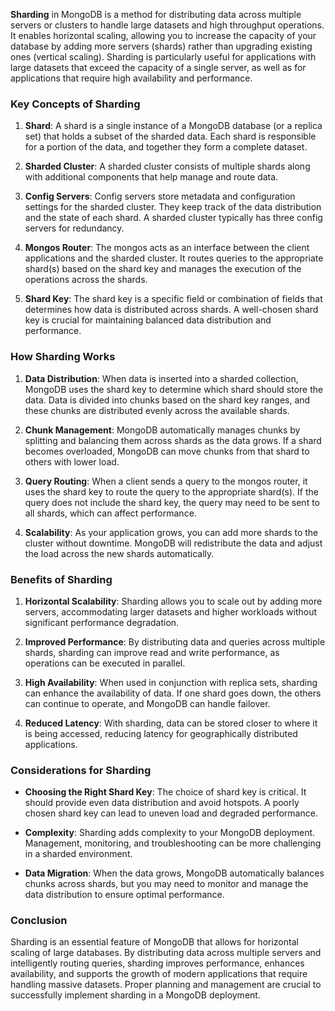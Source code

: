 **Sharding** in MongoDB is a method for distributing data across multiple servers or clusters to handle large datasets and high throughput operations. It enables horizontal scaling, allowing you to increase the capacity of your database by adding more servers (shards) rather than upgrading existing ones (vertical scaling). Sharding is particularly useful for applications with large datasets that exceed the capacity of a single server, as well as for applications that require high availability and performance.

### Key Concepts of Sharding

1. **Shard**: A shard is a single instance of a MongoDB database (or a replica set) that holds a subset of the sharded data. Each shard is responsible for a portion of the data, and together they form a complete dataset.

2. **Sharded Cluster**: A sharded cluster consists of multiple shards along with additional components that help manage and route data.

3. **Config Servers**: Config servers store metadata and configuration settings for the sharded cluster. They keep track of the data distribution and the state of each shard. A sharded cluster typically has three config servers for redundancy.

4. **Mongos Router**: The mongos acts as an interface between the client applications and the sharded cluster. It routes queries to the appropriate shard(s) based on the shard key and manages the execution of the operations across the shards.

5. **Shard Key**: The shard key is a specific field or combination of fields that determines how data is distributed across shards. A well-chosen shard key is crucial for maintaining balanced data distribution and performance.

### How Sharding Works

1. **Data Distribution**: When data is inserted into a sharded collection, MongoDB uses the shard key to determine which shard should store the data. Data is divided into chunks based on the shard key ranges, and these chunks are distributed evenly across the available shards.

2. **Chunk Management**: MongoDB automatically manages chunks by splitting and balancing them across shards as the data grows. If a shard becomes overloaded, MongoDB can move chunks from that shard to others with lower load.

3. **Query Routing**: When a client sends a query to the mongos router, it uses the shard key to route the query to the appropriate shard(s). If the query does not include the shard key, the query may need to be sent to all shards, which can affect performance.

4. **Scalability**: As your application grows, you can add more shards to the cluster without downtime. MongoDB will redistribute the data and adjust the load across the new shards automatically.

### Benefits of Sharding

1. **Horizontal Scalability**: Sharding allows you to scale out by adding more servers, accommodating larger datasets and higher workloads without significant performance degradation.

2. **Improved Performance**: By distributing data and queries across multiple shards, sharding can improve read and write performance, as operations can be executed in parallel.

3. **High Availability**: When used in conjunction with replica sets, sharding can enhance the availability of data. If one shard goes down, the others can continue to operate, and MongoDB can handle failover.

4. **Reduced Latency**: With sharding, data can be stored closer to where it is being accessed, reducing latency for geographically distributed applications.

### Considerations for Sharding

- **Choosing the Right Shard Key**: The choice of shard key is critical. It should provide even data distribution and avoid hotspots. A poorly chosen shard key can lead to uneven load and degraded performance.

- **Complexity**: Sharding adds complexity to your MongoDB deployment. Management, monitoring, and troubleshooting can be more challenging in a sharded environment.

- **Data Migration**: When the data grows, MongoDB automatically balances chunks across shards, but you may need to monitor and manage the data distribution to ensure optimal performance.

### Conclusion

Sharding is an essential feature of MongoDB that allows for horizontal scaling of large databases. By distributing data across multiple servers and intelligently routing queries, sharding improves performance, enhances availability, and supports the growth of modern applications that require handling massive datasets. Proper planning and management are crucial to successfully implement sharding in a MongoDB deployment.